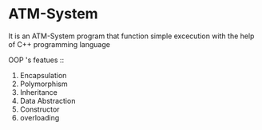 # ATM-System

It is an ATM-System program that function simple excecution with the help of C++ programming language

OOP 's featues ::
1. Encapsulation 
2. Polymorphism
3. Inheritance
4. Data Abstraction
5. Constructor
6. overloading
